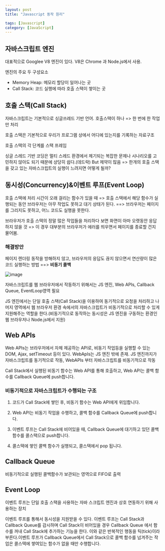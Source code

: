 ```yaml
---
layout: post
title: "Javascript 동작 원리"

tags: [Javascript]
category: [JavaScript]
---
```


## 자바스크립트 엔진

대표적으로 Googlee V8 엔진이 있다. V8은 Chrome 과 Node.js에서 사용.

엔진의 주요 두 구성요소

- Memory Heap: 메모리 할당이 일어나는 곳
- Call Stack: 코드 실행에 따라 호출 스택이 쌓이는 곳

## 호출 스택(Call Stack)

자바스크립트는 기본적으로 싱글쓰레드 기반 언어. 호출스택이 하나 => 한 번에 한 작업만 처리

호출 스택은 기본적으로 우리가 프로그램 상에서 어디에 있는지를 기록하는 자료구조

호출 스택의 각 단계를 스택 프레임

싱글 스레드 기반 코딩은 멀티 스레드 환경에서 제기되는 복잡한 문제나 시나리오를 고민하지 않아도 되기 때문에 상당히 쉽다.(데드락) But 제약이 많음 => 한개의 호출 스택을 갖고 있는 자바스크립트의 실행이 느려지면 어떻게 될까?

## 동시성(Concurrency)&이벤트 루프(Event Loop)

호출 스택에 처리 시간이 오래 걸리는 함수가 있을 때 => 호출 스택에서 해당 함수가 실행되는 동안 브라우저는 아무 작업도 못하고 대기 상태가 된다. ==> 브라우저는 페이지를 그리지도 못하고, 어느 코드도 실행을 못한다.

브라우저가 호출 스택의 정말 많은 작업들을 처리하다 보면 화면이 아마 오랫동안 응답하지 않을 것 => 이 경우 대부분의 브라우저가 에러를 띄우면서 페이지를 종료할 건지 물어봄.

### 해결방안

페이지 렌더링 동작을 방해하지 않고, 브라우저의 응답도 끊지 않으면서 연산량이 많은 코드 실행하는 방법 ==> <b>비동기 콜백</b>

![image](https://user-images.githubusercontent.com/49175629/155934946-176aa5e7-6c06-4f16-8551-95b8b9821c7c.png)

자바스크립트를 웹 브라우저에서 작동하기 위해서는 JS 엔진, Web APIs, Callback Queue, EventLoop영역 필요

JS 엔진에서는 단일 호출 스택(Call Stack)을 이용하여 동기적으로 요청을 처리하고 나머지 영역에서 웹 브라우저 환경 속에서의 자바스크립트가 비동기적으로 처리할 수 있게 지원해주는 역할을 한다.(비동기적으로 동작하는 동시성은 JS 엔진을 구동하는 환경인 웹 브라우저나 Node.js에서 지원)

## Web APIs

Web APIs는 브라우저에서 자체 제공하는 API로, 비동기 작업등을 실행할 수 있는 DOM, Ajax, setTimeout 등이 있다.
WebApIs는 JS 엔진 밖에 존재. JS 엔진까지가 자바스크립트를 동기적으로 작동, WebAPIs 부터 자바스크립트를 비동기적으로 작동

Call Stack에서 실행된 비동기 함수는 Web API를 통해 호출하고, Web API는 콜백 함수를 Callback Queue에 push합니다.

### 비동기적으로 자바스크립트가 수행되는 구조

1. 코드가 Call Stack에 쌓인 후, 비동기 함수는 Web API에게 위임합니다.

2. Web API는 비동기 작업을 수행하고, 콜백 함수를 Callback Queue에 push합니다.

3. 이벤트 루프는 Call Stack에 비어있을 때, Callback Queue에 대기하고 있던 콜백 함수를 콜스택으로 push합니다.

4. 콜스택에 쌓인 콜백 함수가 실행되고, 콜스택에서 pop 됩니다.

## Callback Queue

비동기적으로 실행된 콜백함수가 보관되는 영역으로 FIFO로 출력

## Event Loop

이벤트 루프는 단일 호출 스택을 사용하는 자바 스크립트 엔진과 상호 연동하기 위해 사용하는 장치

이벤트 루프를 통해서 동시성을 지원받을 수 있다. 이벤트 루프는 Call Stack과 Callback Queue를 감시하며 Call Stack이 비어있을 경우 Callback Queue 에서 함수를 꺼내 Call Stack에 추가하는 기능을 한다. 이와 같은 반복적인 행동을 틱(tick)이라 부른다.이벤트 루프가 Callback Queue에서 Call Stack으로 콜백 함수를 넘겨주는 작업은 콜스택에 쌓여있는 함수가 없을 때만 수행합니다.
